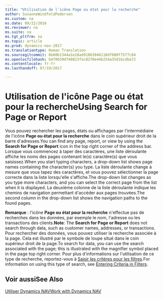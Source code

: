 ```yaml
---
title: "Utilisation de l'icône Page ou état pour la recherche"
author: SusanneWindfeldPedersen
ms.custom: na
ms.date: 09/22/2016
ms.reviewer: na
ms.suite: na
ms.tgt_pltfrm: na
ms.topic: article
ms.prod: dynamics-nav-2017
ms.translationtype: Human Translation
ms.sourcegitcommit: 6b60b1344a1e18ad91863046110df880f75f7c04
ms.openlocfilehash: b4f0039d740823fac0270e44b254a35d1bcdba72
ms.contentlocale: fr-fr
ms.lasthandoff: 07/19/2017

---
```


# <a name="using-search-for-page-or-report"></a><span data-ttu-id="9556b-102">Utilisation de l'icône Page ou état pour la recherche</span><span class="sxs-lookup"><span data-stu-id="9556b-102">Using Search for Page or Report</span></span>
<span data-ttu-id="9556b-103">Vous pouvez rechercher les pages, états ou affichages par l'intermédiaire de l'icône **Page ou état pour la recherche** dans le coin supérieur droit de la barre d'adresses.</span><span class="sxs-lookup"><span data-stu-id="9556b-103">You can find any page, report, or view by using the **Search for Page or Report** icon in the top right corner of the address bar.</span></span>
<span data-ttu-id="9556b-104">Lorsque vous commencez à taper des caractères, une liste déroulante affiche les noms des pages contenant le(s) caractère(s) que vous saisissez.</span><span class="sxs-lookup"><span data-stu-id="9556b-104">When you start typing characters, a drop-down list shows page names containing the character(s) you type.</span></span> <span data-ttu-id="9556b-105">La liste déroulante change à mesure que vous tapez des caractères, et vous pouvez sélectionner la page correcte dans la liste lorsqu'elle s'affiche.</span><span class="sxs-lookup"><span data-stu-id="9556b-105">The drop-down list changes as you type more characters, and you can select the correct page from the list when it is displayed.</span></span> <span data-ttu-id="9556b-106">La deuxième colonne de la liste déroulante indique les chemins de navigation permettant d'accéder aux pages trouvées.</span><span class="sxs-lookup"><span data-stu-id="9556b-106">The second column in the drop-down list shows the navigation paths to the found pages.</span></span>

<span data-ttu-id="9556b-107">**Remarque** : l'icône **Page ou état pour la recherche** n'effectue pas de recherches dans les données, par exemple le nom, l'adresse ou les transactions des clients.</span><span class="sxs-lookup"><span data-stu-id="9556b-107">**Note**: The **Search for Page or Report** does not search through data, such as customer names, addresses, or transactions.</span></span> <span data-ttu-id="9556b-108">Pour rechercher des données, vous pouvez utiliser la recherche associée à la page. Cela est illustré par le symbole de loupe situé dans le coin supérieur droit de la page.</span><span class="sxs-lookup"><span data-stu-id="9556b-108">To search for data, you can use the search associated with the page; this is illustrated with the magnifier symbol placed in the page top right corner.</span></span> <span data-ttu-id="9556b-109">Pour plus d'informations sur l'utilisation de ce type de recherche, reportez-vous à [Saisir les critères pour les filtres](ui-enter-criteria-filters.md).</span><span class="sxs-lookup"><span data-stu-id="9556b-109">For information on using this type of search, see [Entering Criteria in Filters](ui-enter-criteria-filters.md).</span></span>

## <a name="see-also"></a><span data-ttu-id="9556b-110">Voir aussi</span><span class="sxs-lookup"><span data-stu-id="9556b-110">See Also</span></span>
[<span data-ttu-id="9556b-111">Utiliser Dynamics NAV</span><span class="sxs-lookup"><span data-stu-id="9556b-111">Work with Dynamics NAV</span></span>](ui-work-product.md)

